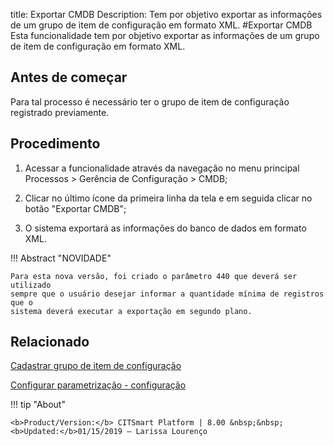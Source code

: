 title: Exportar CMDB
Description: Tem por objetivo exportar as informações de um grupo de item de configuração em formato XML.
#Exportar CMDB
Esta funcionalidade tem por objetivo exportar as informações de um grupo de item de configuração em formato XML.

Antes de começar
--------------------

Para tal processo é necessário ter o grupo de item de configuração registrado
previamente.

Procedimento
----------------

1.  Acessar a funcionalidade através da navegação no menu principal Processos \>
    Gerência de Configuração \> CMDB;

2.  Clicar no último ícone da primeira linha da tela e em seguida clicar no
    botão "Exportar CMDB";

3.  O sistema exportará as informações do banco de dados em formato XML.

!!! Abstract "NOVIDADE"

    Para esta nova versão, foi criado o parâmetro 440 que deverá ser utilizado
    sempre que o usuário desejar informar a quantidade mínima de registros que o
    sistema deverá executar a exportação em segundo plano.  

Relacionado
----------------

[Cadastrar grupo de item de configuração](/pt-br/citsmart-esp-8/processes/configuration/configuration/register-configuration-item-group.html)

[Configurar parametrização - configuração](/pt-br/citsmart-esp-8/platform-administration/parameters-list/configure-parametrization-configuration.html)


!!! tip "About"

    <b>Product/Version:</b> CITSmart Platform | 8.00 &nbsp;&nbsp;
    <b>Updated:</b>01/15/2019 – Larissa Lourenço
